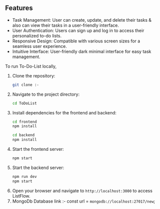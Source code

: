 
## Features

- Task Management: User can create, update, and delete their tasks & also can view their tasks in a user-friendly interface.
- User Authentication: Users can sign up and log in to access their personalized to-do lists.
- Responsive Design: Compatible with various screen sizes for a seamless user experience.
- Intuitive Interface: User-friendly dark minimal interface for easy task management.




To run To-Do-List locally,

1. Clone the repository:
    ```bash
    git clone :-

2. Navigate to the project directory:
    ```bash
    cd ToDoList

3. Install dependencies for the frontend and backend:
    ```bash
    cd frontend
    npm install

    cd backend
    npm install

4. Start the frontend server:
    ```bash
    npm start

5. Start the backend server:
    ```bash
    npm run dev
    npm start

6. Open your browser and navigate to `http://localhost:3000` to access ListFlow.
7. MongoDb Database link :- const url = `mongodb://localhost:27017/new`;
